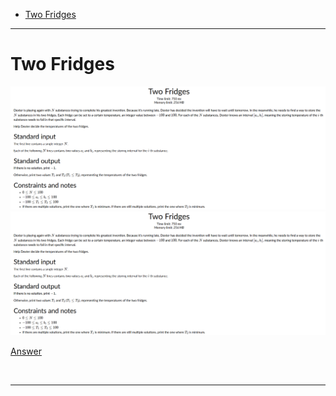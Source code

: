 - [Two Fridges](#Two-Fridges)

<hr>

# Two Fridges

![Alt Text](Images/Two%20Fridges%201.png)
![Alt Text](Images/Two%20Fridges%201.png)

[Answer](Codes/twofridges.py)

<br/><hr>